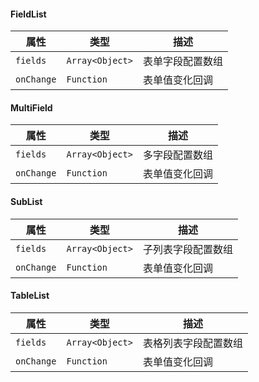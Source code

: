 #### FieldList

| 属性         | 类型              | 描述       |
|------------|-----------------|----------|
| `fields`   | `Array<Object>` | 表单字段配置数组 |
| `onChange` | `Function`      | 表单值变化回调  |

#### MultiField

| 属性         | 类型              | 描述      |
|------------|-----------------|---------|
| `fields`   | `Array<Object>` | 多字段配置数组 |
| `onChange` | `Function`      | 表单值变化回调 |

#### SubList

| 属性         | 类型              | 描述        |
|------------|-----------------|-----------|
| `fields`   | `Array<Object>` | 子列表字段配置数组 |
| `onChange` | `Function`      | 表单值变化回调   |

#### TableList

| 属性         | 类型              | 描述         |
|------------|-----------------|------------|
| `fields`   | `Array<Object>` | 表格列表字段配置数组 |
| `onChange` | `Function`      | 表单值变化回调    |